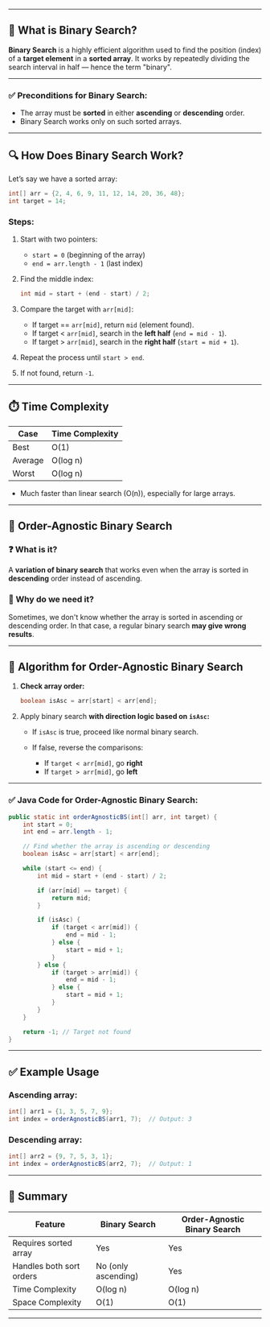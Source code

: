 
---

## 🧠 What is Binary Search?

**Binary Search** is a highly efficient algorithm used to find the position (index) of a **target element** in a **sorted array**.
It works by repeatedly dividing the search interval in half — hence the term "binary".

---

### ✅ **Preconditions for Binary Search:**

* The array must be **sorted** in either **ascending** or **descending** order.
* Binary Search works only on such sorted arrays.

---

## 🔍 How Does Binary Search Work?

Let’s say we have a sorted array:

```java
int[] arr = {2, 4, 6, 9, 11, 12, 14, 20, 36, 48};
int target = 14;
```

### Steps:

1. Start with two pointers:

   * `start = 0` (beginning of the array)
   * `end = arr.length - 1` (last index)

2. Find the middle index:

   ```java
   int mid = start + (end - start) / 2;
   ```

3. Compare the target with `arr[mid]`:

   * If target == `arr[mid]`, return `mid` (element found).
   * If target < `arr[mid]`, search in the **left half** (`end = mid - 1`).
   * If target > `arr[mid]`, search in the **right half** (`start = mid + 1`).

4. Repeat the process until `start > end`.

5. If not found, return `-1`.

---

## ⏱️ Time Complexity

| Case    | Time Complexity |
| ------- | --------------- |
| Best    | O(1)            |
| Average | O(log n)        |
| Worst   | O(log n)        |

* Much faster than linear search (O(n)), especially for large arrays.

---

## 🔁 Order-Agnostic Binary Search

### ❓ What is it?

A **variation of binary search** that works even when the array is sorted in **descending** order instead of ascending.

### 🧠 Why do we need it?

Sometimes, we don't know whether the array is sorted in ascending or descending order.
In that case, a regular binary search **may give wrong results**.

---

## 🧮 Algorithm for Order-Agnostic Binary Search

1. **Check array order:**

   ```java
   boolean isAsc = arr[start] < arr[end];
   ```

2. Apply binary search **with direction logic based on `isAsc`:**

   * If `isAsc` is true, proceed like normal binary search.
   * If false, reverse the comparisons:

     * If `target < arr[mid]`, go **right**
     * If `target > arr[mid]`, go **left**

---

### ✅ Java Code for Order-Agnostic Binary Search:

```java
public static int orderAgnosticBS(int[] arr, int target) {
    int start = 0;
    int end = arr.length - 1;

    // Find whether the array is ascending or descending
    boolean isAsc = arr[start] < arr[end];

    while (start <= end) {
        int mid = start + (end - start) / 2;

        if (arr[mid] == target) {
            return mid;
        }

        if (isAsc) {
            if (target < arr[mid]) {
                end = mid - 1;
            } else {
                start = mid + 1;
            }
        } else {
            if (target > arr[mid]) {
                end = mid - 1;
            } else {
                start = mid + 1;
            }
        }
    }

    return -1; // Target not found
}
```

---

## ✅ Example Usage

### Ascending array:

```java
int[] arr1 = {1, 3, 5, 7, 9};
int index = orderAgnosticBS(arr1, 7);  // Output: 3
```

### Descending array:

```java
int[] arr2 = {9, 7, 5, 3, 1};
int index = orderAgnosticBS(arr2, 7);  // Output: 1
```

---

## 📌 Summary

| Feature                  | Binary Search       | Order-Agnostic Binary Search |
| ------------------------ | ------------------- | ---------------------------- |
| Requires sorted array    | Yes                 | Yes                          |
| Handles both sort orders | No (only ascending) | Yes                          |
| Time Complexity          | O(log n)            | O(log n)                     |
| Space Complexity         | O(1)                | O(1)                         |

---
